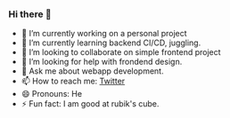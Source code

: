 ### Hi there 👋


- 🔭 I’m currently working on a personal project
- 🌱 I’m currently learning backend CI/CD, juggling.
- 👯 I’m looking to collaborate on simple frontend project
- 🤔 I’m looking for help with frondend design.
- 💬 Ask me about webapp development.
- 📫 How to reach me: [Twitter](https://twitter.com/iampranabpadhi)
- 😄 Pronouns: He
- ⚡ Fun fact: I am good at rubik's cube.
